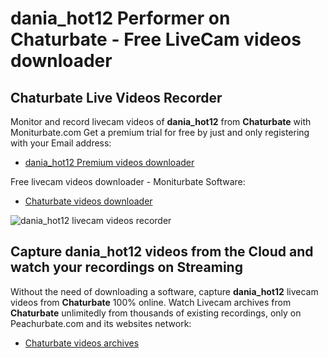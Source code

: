 # dania_hot12 Performer on Chaturbate - Free LiveCam videos downloader

## Chaturbate Live Videos Recorder

Monitor and record livecam videos of **dania_hot12** from **Chaturbate** with Moniturbate.com
Get a premium trial for free by just and only registering with your Email address:
* [dania_hot12 Premium videos downloader](https://moniturbate.com/request-demo-licence-key.html)

Free livecam videos downloader - Moniturbate Software:
* [Chaturbate videos downloader](https://moniturbate.com/moniturbate-download-software.html)

![dania_hot12 livecam videos recorder](https://peachurnet.com/templates/moniturbate-software.png)


## Capture dania_hot12 videos from the Cloud and watch your recordings on Streaming

Without the need of downloading a software, capture **dania_hot12** livecam videos from **Chaturbate** 100% online.
Watch Livecam archives from **Chaturbate** unlimitedly from thousands of existing recordings, only on Peachurbate.com and its websites network:
* [Chaturbate videos archives](https://peachurnet.com/)